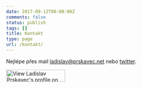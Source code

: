 ```yaml
---
date: 2017-09-12T00:00:00Z
comments: false
status: publish
tags: []
title: Kontakt
type: page
url: /kontakt/
---
```


Nejlépe přes mail <a href="mailto:ladislav@prskavec.net">ladislav@prskavec.net</a> nebo <a href="http://twitter.com/abtris">twitter</a>.


<a href="http://www.linkedin.com/in/ladislavprskavec"><img  src="http://www.linkedin.com/img/webpromo/btn_myprofile_160x33.gif" border="0" alt="View Ladislav Prskavec's profile on LinkedIn" width="160" height="33" /></a>
